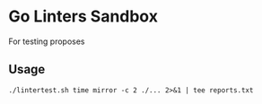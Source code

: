 # Go Linters Sandbox

For testing proposes

## Usage

```shell
./lintertest.sh time mirror -c 2 ./... 2>&1 | tee reports.txt
```
